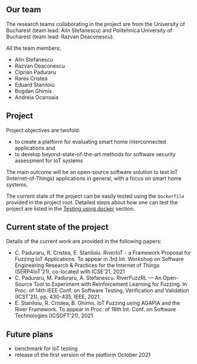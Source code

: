 ## Our team

The research teams collaborating in the project are from the University of Bucharest (team lead: Alin Stefanescu) and Politehnica University of Bucharest (team lead: Razvan Deaconescu).

All the team members:
- Alin Stefanescu
- Razvan Deaconescu
- Ciprian Paduraru
- Rares Cristea
- Eduard Staniloiu
- Bogdan Ghimis
- Andreia Ocanoaia

## Project

Project objectives are twofold: 
- to create a platform for evaluating smart home interconnected applications and 
- to develop beyond-state-of-the-art methods for software security assessment for IoT systems

The main outcome will be an open-source software solution to test IoT (Internet-of-Things) applications in general, with a focus on smart home systems.

The current state of the project can be easily tested using the `Dockerfile` provided in the project root.
Detailed steps about how one can test the project are listed in the [Testing using docker](https://github.com/unibuc-cs/river#testing-using-docker) section.

## Current state of the project

Details of the current work are provided in the following papers:

- C. Paduraru, R. Cristea, E. Staniloiu. RiverIoT - a Framework Proposal for Fuzzing IoT Applications. To appear in 3rd Int. Workshop on Software Engineering Research & Practices for the Internet of Things (SERP4IoT'21), co-located with ICSE'21, 2021
- C. Paduraru, M. Paduraru, A. Stefanescu. RiverFuzzRL — An Open-Source Tool to Experiment with Reinforcement Learning for Fuzzing. In Proc. of 14th IEEE Conf. on Software Testing, Verification and Validation (ICST'21), pp. 430-435, IEEE, 2021.
- E. Staniloiu, R. Cristea, B. Ghimis. IoT Fuzzing using AGAPIA and the River Framework. To appear in Proc. of 16th Int. Conf. on Software Technologies (ICSOFT'21), 2021

## Future plans

- benchmark for IoT testing
- release of the first version of the platform October 2021 
